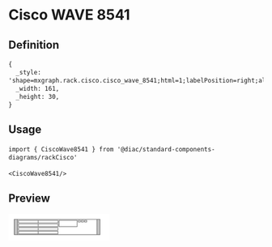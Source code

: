 # Cisco WAVE 8541

## Definition

```
{
  _style: 'shape=mxgraph.rack.cisco.cisco_wave_8541;html=1;labelPosition=right;align=left;spacingLeft=15;dashed=0;shadow=0;fillColor=#ffffff;',
  _width: 161,
  _height: 30,
}
```

## Usage

```
import { CiscoWave8541 } from '@diac/standard-components-diagrams/rackCisco'

<CiscoWave8541/>
```

## Preview

<img src="./cisco-wave-8541.png" width="200"/>
